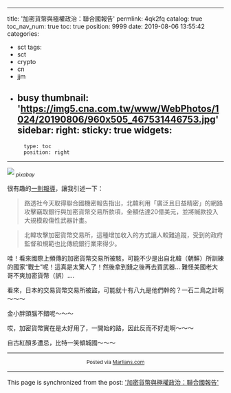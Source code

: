 
---
title: '加密貨幣與極權政治：聯合國報告'
permlink: 4qk2fq
catalog: true
toc_nav_num: true
toc: true
position: 9999
date: 2019-08-06 13:55:42
categories:
- sct
tags:
- sct
- crypto
- cn
- jjm
- busy
thumbnail: 'https://img5.cna.com.tw/www/WebPhotos/1024/20190806/960x505_467531446753.jpg'
sidebar:
    right:
        sticky: true
widgets:
    -
        type: toc
        position: right
---


![](https://img5.cna.com.tw/www/WebPhotos/1024/20190806/960x505_467531446753.jpg)
<sub>*pixabay*</sub>

很有趣的[一則報導](https://www.cna.com.tw/news/firstnews/201908060026.aspx)，讓我引述一下：

>路透社今天取得聯合國機密報告指出，北韓利用「廣泛且日益精密」的網路攻擊竊取銀行與加密貨幣交易所款項，金額估達20億美元，並將贓款投入大規模殺傷性武器計畫。

>北韓攻擊加密貨幣交易所，這種增加收入的方式讓人較難追蹤，受到的政府監督和規範也比傳統銀行業來得少。

哇！看來國際上頻傳的加密貨幣交易所被駭，可能不少是出自北韓（朝鮮）所訓練的國家“戰士”呢！這真是太驚人了！然後拿到錢之後再去買武器... 難怪美國老大哥不爽加密貨幣（誤）....

看來，日本的交易貨幣交易所被盜，可能就十有八九是他們幹的？一石二鳥之計啊～～～

金小胖頭腦不錯呢～～～

哎，加密貨幣實在是太好用了，一開始的路，因此反而不好走啊～～～

自古紅顏多遭忌，比特一笑傾城國～～～


<hr><center><sub>Posted via <a href="https://www.marlians.com/">Marlians.com</a></sub></center>

- - -

This page is synchronized from the post: ['加密貨幣與極權政治：聯合國報告'](https://steemit.com/@deanliu/4qk2fq)
